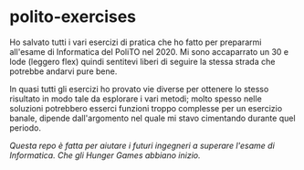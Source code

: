 # polito-exercises
Ho salvato tutti i vari esercizi di pratica che ho fatto per prepararmi all'esame di Informatica del PoliTO nel 2020.
Mi sono accaparrato un 30 e lode (leggero flex) quindi sentitevi liberi di seguire la stessa strada che potrebbe andarvi pure bene.

In quasi tutti gli esercizi ho provato vie diverse per ottenere lo stesso risultato in modo tale da esplorare i vari metodi; molto spesso nelle soluzioni potrebbero esserci funzioni troppo complesse per un esercizio banale, dipende dall'argomento nel quale mi stavo cimentando durante quel periodo.

*Questa repo è fatta per aiutare i futuri ingegneri a superare l'esame di Informatica. Che gli Hunger Games abbiano inizio.*